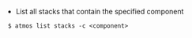 - List all stacks that contain the specified component

```shell
 $ atmos list stacks -c <component>
```
